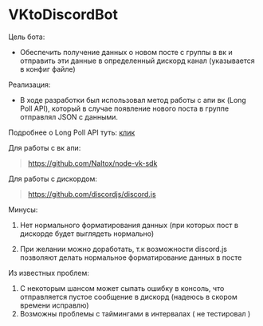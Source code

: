 # VKtoDiscordBot

Цель бота:
- Обеспечить получение данных о новом посте с группы в вк и отправить эти данные в определенный дискорд канал (указывается в конфиг файле)

Реализация:
- В ходе разработки был использовал метод работы с апи вк (Long Poll API), который в случае появление нового поста в группе отправлял JSON с данными.

Подробнее о Long Poll API туть: 
[клик](https://vk.com/dev/using_longpoll)

Для работы с вк апи: 
> https://github.com/Naltox/node-vk-sdk

Для работы с дискордом: 
> https://github.com/discordjs/discord.js

Минусы: 
1. Нет нормального форматирования данных (при которых пост в дискорде будет выглядеть нормально)

2. При желании можно доработать, т.к возможности discord.js позволяют делать нормальное форматирование данных в посте

Из известных проблем:

1. С некоторым шансом может сыпать ошибку в консоль, что отправляется пустое сообщение в дискорд (надеюсь в скором времени исправлю)
2. Возможны проблемы с таймингами в интервалах ( не тестировал )
